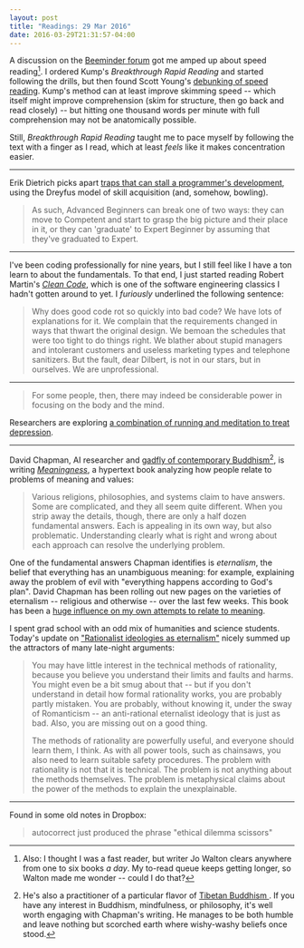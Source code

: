 ```yaml
---
layout: post
title: "Readings: 29 Mar 2016"
date: 2016-03-29T21:31:57-04:00
---
```


A discussion on the [Beeminder forum](http://forum.beeminder.com/t/speed-reading-with-peter-kump/2043/20) got me amped up about speed reading[^1]. I ordered Kump's _Breakthrough Rapid Reading_ and started following the drills, but then found Scott Young's [debunking of speed reading](https://www.scotthyoung.com/blog/2015/01/19/speed-reading-redo/ "I Was Wrong About Speed Reading"). Kump's method can at least improve skimming speed -- which itself might improve comprehension (skim for structure, then go back and read closely) -- but hitting one thousand words per minute with full comprehension may not be anatomically possible.

Still, _Breakthrough Rapid Reading_ taught me to pace myself by following the text with a finger as I read, which at least _feels_ like it makes concentration easier.

----

Erik Dietrich picks apart [traps that can stall a programmer's development](http://www.daedtech.com/how-developers-stop-learning-rise-of-the-expert-beginner/), using the Dreyfus model of skill acquisition (and, somehow, bowling).

> As such, Advanced Beginners can break one of two ways: they can move to Competent and start to grasp the big picture and their place in it, or they can 'graduate' to Expert Beginner by assuming that they've graduated to Expert.

----

I've been coding professionally for nine years, but I still feel like I have a ton learn to about the fundamentals. To that end, I just started reading Robert Martin's [_Clean Code_](http://www.amazon.com/Clean-Code-Handbook-Software-Craftsmanship/dp/0132350882), which is one of the software engineering classics I hadn't gotten around to yet. I _furiously_ underlined the following sentence:

> Why does good code rot so quickly into bad code? We have lots of explanations for it. We complain that the requirements changed in ways that thwart the original design. We bemoan the schedules that were too tight to do things right. We blather about stupid managers and intolerant customers and useless marketing types and telephone sanitizers. But the fault, dear Dilbert, is not in our stars, but in ourselves. We are unprofessional.

----

> For some people, then, there may indeed be considerable power in focusing on the body and the mind.

Researchers are exploring [a combination of running and meditation to treat depression](http://nymag.com/scienceofus/2016/03/how-running-and-meditation-change-the-brains-of-the-depressed.html%0A).

----

David Chapman, AI researcher and [gadfly of contemporary Buddhism](https://meaningness.wordpress.com/2015/09/23/buddhist-ethics-is-a-fraud/#summary)[^2], is writing [_Meaningness_](http://meaningness.com), a hypertext book analyzing how people relate to problems of meaning and values:

> Various religions, philosophies, and systems claim to have answers. Some are complicated, and they all seem quite different. When you strip away the details, though, there are only a half dozen fundamental answers. Each is appealing in its own way, but also problematic. Understanding clearly what is right and wrong about each approach can resolve the underlying problem.

One of the fundamental answers Chapman identifies is _eternalism_, the belief that everything has an unambiguous meaning: for example, explaining away the problem of evil with "everything happens according to God's plan". David Chapman has been rolling out new pages on the varieties of eternalism -- religious and otherwise -- over the last few weeks. This book has been a [huge influence on my own attempts to relate to meaning](http://www.howell.io/2016/02/10/buddhism-as-i-understand-it/).

I spent grad school with an odd mix of humanities and science students. Today's update on ["Rationalist ideologies as eternalism"](http://meaningness.com/rationalist-eternalism) nicely summed up the attractors of many late-night arguments:

> You may have little interest in the technical methods of rationality, because you believe you understand their limits and faults and harms. You might even be a bit smug about that -- but if you don't understand in detail how formal rationality works, you are probably partly mistaken. You are probably, without knowing it, under the sway of Romanticism -- an anti-rational eternalist ideology that is just as bad. Also, you are missing out on a good thing.
>
> The methods of rationality are powerfully useful, and everyone should learn them, I think. As with all power tools, such as chainsaws, you also need to learn suitable safety procedures. The problem with rationality is not that it is technical. The problem is not anything about the methods themselves. The problem is metaphysical claims about the power of the methods to explain the unexplainable.

----

Found in some old notes in Dropbox:

> autocorrect just produced the phrase "ethical dilemma scissors"

[^1]:	Also: I thought I was a fast reader, but writer Jo Walton clears anywhere from one to six books _a day_. My to-read queue keeps getting longer, so Walton made me wonder -- could I do that?

[^2]:	He's also a practitioner of a particular flavor of [Tibetan Buddhism ](http://arobuddhism.org). If you have any interest in Buddhism, mindfulness, or philosophy, it's well worth engaging with Chapman's writing. He manages to be both humble and leave nothing but scorched earth where wishy-washy beliefs once stood.
